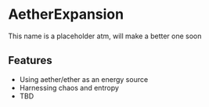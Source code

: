 # AetherExpansion
This name is a placeholder atm, will make a better one soon

## Features
- Using aether/ether as an energy source
- Harnessing chaos and entropy
- TBD

